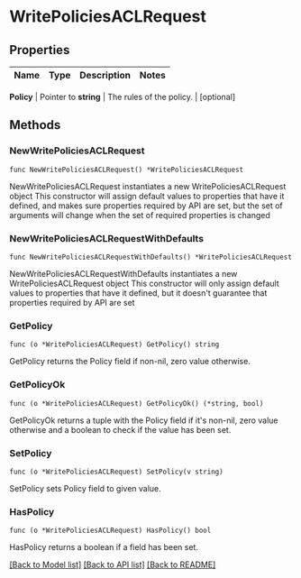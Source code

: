 # WritePoliciesACLRequest


## Properties

Name | Type | Description | Notes
------------ | ------------- | ------------- | -------------


**Policy** | Pointer to **string** | The rules of the policy. | [optional] 



## Methods


### NewWritePoliciesACLRequest

`func NewWritePoliciesACLRequest() *WritePoliciesACLRequest`

NewWritePoliciesACLRequest instantiates a new WritePoliciesACLRequest object
This constructor will assign default values to properties that have it defined,
and makes sure properties required by API are set, but the set of arguments
will change when the set of required properties is changed

### NewWritePoliciesACLRequestWithDefaults

`func NewWritePoliciesACLRequestWithDefaults() *WritePoliciesACLRequest`

NewWritePoliciesACLRequestWithDefaults instantiates a new WritePoliciesACLRequest object
This constructor will only assign default values to properties that have it defined,
but it doesn't guarantee that properties required by API are set


### GetPolicy

`func (o *WritePoliciesACLRequest) GetPolicy() string`

GetPolicy returns the Policy field if non-nil, zero value otherwise.

### GetPolicyOk

`func (o *WritePoliciesACLRequest) GetPolicyOk() (*string, bool)`

GetPolicyOk returns a tuple with the Policy field if it's non-nil, zero value otherwise
and a boolean to check if the value has been set.

### SetPolicy

`func (o *WritePoliciesACLRequest) SetPolicy(v string)`

SetPolicy sets Policy field to given value.


### HasPolicy

`func (o *WritePoliciesACLRequest) HasPolicy() bool`

HasPolicy returns a boolean if a field has been set.









[[Back to Model list]](../README.md#documentation-for-models) [[Back to API list]](../README.md#documentation-for-api-endpoints) [[Back to README]](../README.md)


